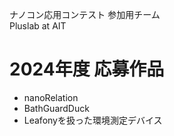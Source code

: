 ナノコン応用コンテスト 参加用チーム  
Pluslab at AIT

# 2024年度 応募作品
- nanoRelation
- BathGuardDuck
- Leafonyを扱った環境測定デバイス
